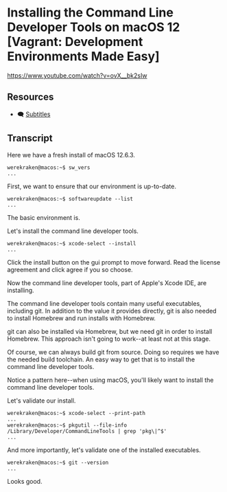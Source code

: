 # Installing the Command Line Developer Tools on macOS 12 [Vagrant: Development Environments Made Easy]

https://www.youtube.com/watch?v=ovX__bk2sIw

## Resources

* 🗨 [Subtitles](subtitles.srt)

## Transcript

Here we have a fresh install of macOS 12.6.3.
```
werekraken@macos:~$ sw_vers
...
```

First, we want to ensure that our environment is up-to-date.
```
werekraken@macos:~$ softwareupdate --list
...
```
The basic environment is.

Let's install the command line developer tools.
```
werekraken@macos:~$ xcode-select --install
...
```

Click the install button on the gui prompt to move forward. Read the license agreement and click agree if you so choose.

Now the command line developer tools, part of Apple's Xcode IDE, are installing.

The command line developer tools contain many useful executables, including git. In addition to the value it provides directly, git is also needed to install Homebrew and run installs with Homebrew.

git can also be installed via Homebrew, but we need git in order to install Homebrew. This approach isn't going to work--at least not at this stage.

Of course, we can always build git from source. Doing so requires we have the needed build toolchain. An easy way to get that is to install the command line developer tools.

Notice a pattern here--when using macOS, you'll likely want to install the command line developer tools.

Let's validate our install.
```
werekraken@macos:~$ xcode-select --print-path
...
werekraken@macos:~$ pkgutil --file-info /Library/Developer/CommandLineTools | grep 'pkg\|^$'
...
```

And more importantly, let's validate one of the installed executables.
```
werekraken@macos:~$ git --version
...
```
Looks good.
